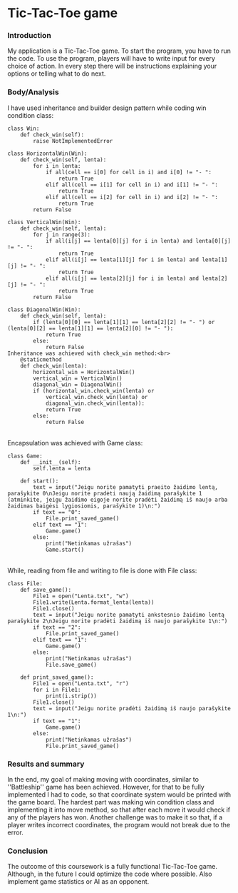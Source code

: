 
# Tic-Tac-Toe game

### Introduction

My application is a Tic-Tac-Toe game. To start the program, you have to run the code. To use the program, players will have to write input for every choice of action. In every step there will be instructions explaining your options or telling what to do next. 

### Body/Analysis

I have used inheritance and builder design pattern while coding win condition class:

```
class Win:
    def check_win(self):
        raise NotImplementedError
    
class HorizontalWin(Win):
    def check_win(self, lenta):
        for i in lenta:
            if all(cell == i[0] for cell in i) and i[0] != "- ":
                return True
            elif all(cell == i[1] for cell in i) and i[1] != "- ":
                return True
            elif all(cell == i[2] for cell in i) and i[2] != "- ":
                return True
        return False
        
class VerticalWin(Win):
    def check_win(self, lenta):
        for j in range(3):
            if all(i[j] == lenta[0][j] for i in lenta) and lenta[0][j] != "- ":
                return True
            elif all(i[j] == lenta[1][j] for i in lenta) and lenta[1][j] != "- ":
                return True
            elif all(i[j] == lenta[2][j] for i in lenta) and lenta[2][j] != "- ":
                return True
        return False
    
class DiagonalWin(Win):
    def check_win(self, lenta):
        if (lenta[0][0] == lenta[1][1] == lenta[2][2] != "- ") or (lenta[0][2] == lenta[1][1] == lenta[2][0] != "- "):
            return True
        else:
            return False
Inheritance was achieved with check_win method:<br>
    @staticmethod
    def check_win(lenta):
        horizontal_win = HorizontalWin()
        vertical_win = VerticalWin()
        diagonal_win = DiagonalWin()
        if (horizontal_win.check_win(lenta) or
            vertical_win.check_win(lenta) or
            diagonal_win.check_win(lenta)):
            return True
        else:
            return False

```
<br>
Encapsulation was achieved with Game class:

```
class Game:
    def __init__(self):
        self.lenta = lenta

    def start():
        text = input("Jeigu norite pamatyti praeito žaidimo lentą, parašykite 0\nJeigu norite pradėti naują žaidimą parašykite 1 (atminkite, jeigu žaidimo eigoje norite pradėti žaidimą iš naujo arba žaidimas baigėsi lygiosiomis, parašykite 1)\n:")
        if text == "0":
            File.print_saved_game()
        elif text == "1":
            Game.game()
        else:
            print("Netinkamas užrašas")
            Game.start()

```
<br>
While, reading from file and writing to file is done with File class:

```
class File:
    def save_game():
        File1 = open("Lenta.txt", "w")
        File1.write(Lenta.format_lenta(lenta))
        File1.close()
        text = input("Jeigu norite pamatyti ankstesnio žaidimo lentą parašykite 2\nJeigu norite pradėti žaidimą iš naujo parašykite 1\n:")
        if text == "2":
            File.print_saved_game()
        elif text == "1":
            Game.game()
        else:
            print("Netinkamas užrašas")
            File.save_game()

    def print_saved_game():
        File1 = open("Lenta.txt", "r")
        for i in File1:
            print(i.strip())
        File1.close()
        text = input("Jeigu norite pradėti žaidimą iš naujo parašykite 1\n:")
        if text == "1":
            Game.game()
        else:
            print("Netinkamas užrašas")
            File.print_saved_game()

```
### Results and summary

In the end, my goal of making moving with coordinates, similar to ''Battleship'' game has been achieved. However, for that to be fully implemented I had to code, so that coordinate system would be printed with the game board. The hardest part was making win condition class and implementing it into move method, so that after each move it would check if any of the players has won. Another challenge was to make it so that, if a player writes incorrect coordinates, the program would not break due to the error. 

### Conclusion

The outcome of this coursework is a fully functional Tic-Tac-Toe game. Although, in the future I could optimize the code where possible. Also implement game statistics or AI as an opponent.
